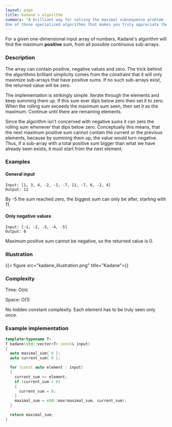 ```yaml
---
layout: page
title: Kadane`s algorithm
summary: "A brilliant way for solving the maximal subsequence problem (or maximal sub-array).
One of those specialized algorithms that makes you truly appreciate the genius of others'."
---
```


For a given one-dimensional input array of numbers, Kadane's algorithm will
find the maximum **positive** sum, from all possible continuous sub-arrays.

### Description

The array can contain positive, negative values and zero. The trick behind
the algorithms brilliant simplicity comes from the constraint that it will
only maximize sub-arrays that have positive sums. If no such
sub-arrays exist, the returned value will be zero.

The implementation is strikingly simple. Iterate through the elements and
keep summing them up. If this sum ever dips below zero then set it to zero.
When the rolling sum exceeds the maximum sum seen, then set it as the
maximum. Continue until there are remaining elements.

Since the algorithm isn't concerned with negative sums it can zero the
rolling sum whenever that dips below zero. Conceptually this means, that
the next maximum positive sum cannot contain the current or the previous
elements, because by summing them up, the value would turn negative. Thus,
if a sub-array with a total positive sum bigger than what we have already
seen exists, it must start from the next element.

### Examples

#### General input

```text
Input: [1, 3, 4, -2, -1, -7, 11, -7, 6, -2, 4]
Output: 12
```

By -5 the sum reached zero, the biggest sum can only be after, starting with 11.

#### Only negative values

```text
Input: [-1, -2, -3, -4, -5]
Output: 0
```

Maximum positive sum cannot be negative, so the returned value is 0.

### Illustration

{{< figure src="kadane_illustration.png" title="Kadane">}}

### Complexity

Time: O(n)

Space: O(1)

No hidden constant complexity. Each element has to be truly seen only once.

### Example implementation

```cpp
template<typename T>
T kadane(std::vector<T> const& input)
{
  auto maximal_sum{ 0 };
  auto current_sum{ 0 };

  for (const auto element : input)
  {
    current_sum += element;
    if (current_sum < 0)
    {
      current_sum = 0;
    }
    maximal_sum = std::max(maximal_sum, current_sum);
  }

  return maximal_sum;
}
```
